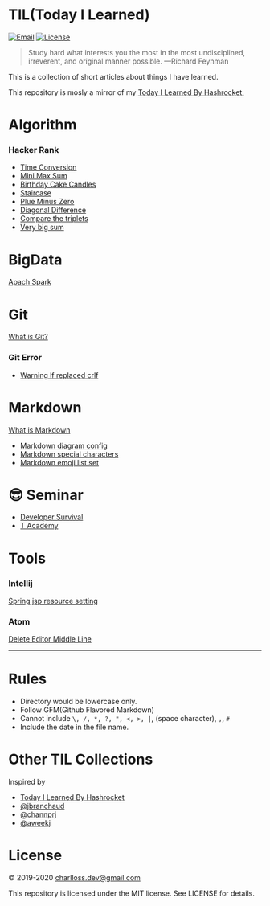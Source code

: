 # TIL(Today I Learned)

[![Email](https://img.shields.io/badge/Email-charlloss.dev-blueviolet.svg)](mailto:charlloss.dev@gmail.com)
[![License](https://img.shields.io/github/license/mashape/apistatus.svg)](./LICENSE)

> Study hard what interests you the most in the most undisciplined, irreverent, and original manner possible.
—Richard Feynman

This is a collection of short articles about things I have learned.

This repository is mosly a mirror of my [Today I Learned By Hashrocket.](https://til.hashrocket.com/)


# Algorithm

### Hacker Rank

* [Time Conversion](./algorithm/hackerank/2020-04-13-time-conversion.md)
* [Mini Max Sum](./algorithm/hackerank/2020-04-13-mini-max-sum.md)
* [Birthday Cake Candles](./algorithm/hackerank/2020-04-13-birthday-cake-candles.md)
* [Staircase](./algorithm/hackerank/2020-04-10-staircase.md)
* [Plue Minus Zero](./algorithm/hackerank/2020-04-10-plus-minus-zero.md)
* [Diagonal Difference](./algorithm/hackerank/2020-04-10-diagonal-difference.md)
* [Compare the triplets](./algorithm/hackerank/2020-04-09-compare-the-triplets.md)
* [Very big sum](./algorithm/hackerank/2020-04-09-very-big-sum.md)

# BigData
[Apach Spark](./bigdata/apach-spark.md)

# Git
[What is Git?](./git/git.md")

### Git Error
* [Warning lf replaced crlf](./git/error/200409-warning-lf-replaced-crlf.md)

# Markdown
[What is Markdown](./markdown/markdown.md)

* [Markdown diagram config](./markdown/190729-markdown-diagram.md)
* [Markdown special characters](./markdown/191218-markdown-spcharacters.md)
* [Markdown emoji list set](./markdown/200410-markdown-emoji.md)

# 😎 Seminar

* [Developer Survival](./seminar/developer.md)
* [T Academy](./seminar/t-academy.md)

# Tools
### Intellij
[Spring jsp resource setting](./tools/intellij/setting/2019-08-20-spring-jsp-resource.md)

### Atom
[Delete Editor Middle Line](./tools/atom/setting/2020-04-13-delete-editor-middleline.md)

---

# Rules

* Directory would be lowercase only.
* Follow GFM(Github Flavored Markdown)
* Cannot include `\, /, *, ?, ", <, >, |`, (space character), `,`, `#`
* Include the date in the file name.


# Other TIL Collections

Inspired by

* [Today I Learned By Hashrocket](https://til.hashrocket.com/)
* [@jbranchaud](https://github.com/jbranchaud/til)
* [@channprj](https://github.com/channprj/TIL)
* [@aweekj](https://github.com/aweekj/TIL)

# License

© 2019-2020 charlloss.dev@gmail.com

This repository is licensed under the MIT license. See LICENSE for details.
